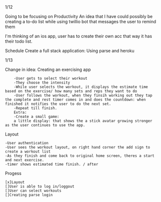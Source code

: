 
1/12

Going to be focusing on Productivity
An idea that I have could possibly be creating a to-do list while using twillio bot that messages the user to remind them

I'm thinking of an ios app, user has to create their own acc that way it has their todo list. 

Schedule
Create a full stack application:
    Using parse and heroku

1/13

Change in idea:
    Creating an exercising app
    
        -User gets to select their workout
        -They choose the intensity
        -While user selects the workout, it displays the estimate time based on the exercise/ how many sets and reps they want to do
        -User follows the workout, when they finsih working out they tap the complete and rest timer comes in and does the countdown: when finished it notifies the user to do the next set. 
        -Repeat till finish.
        Extra: 
        -Create a small game:
        a little display: that shows the a stick avatar growing stronger as the user continues to use the app.

Layout

    -User authentication 
    -User sees the workout layout, on right hand corner the add sign to create a workout list
    -As they finish and come back to original home screen, theres a start and next exercise.
    -timer shows estimated time finish. / after

Progess
    
    [x]Layout
    []User is able to log in/loggout
    []User can select workouts
    []Creating parse login
